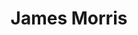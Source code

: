 ---
title: James Morris
position: 4
job-title: Non-Exec Director
image: "/uploads/james-morris.jpg"
email: james.morris@thisisnovel.co.uk
---